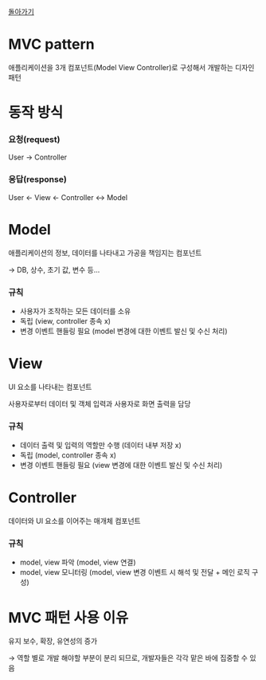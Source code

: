 [돌아가기](https://github.com/LEEJ0NGWAN/CS#MVC)

# MVC pattern

애플리케이션을 3개 컴포넌트(Model View Controller)로 구성해서 개발하는 디자인 패턴

# 동작 방식

### 요청(request)

User → Controller

### 응답(response)

User ← View ← Controller ↔︎ Model

# Model

애플리케이션의 정보, 데이터를 나타내고 가공을 책임지는 컴포넌트

→ DB, 상수, 초기 값, 변수 등...

### 규칙

- 사용자가 조작하는 모든 데이터를 소유
- 독립 (view, controller 종속 x)
- 변경 이벤트 핸들링 필요 (model 변경에 대한 이벤트 발신 및 수신 처리)

# View

UI 요소를 나타내는 컴포넌트

사용자로부터 데이터 및 객체 입력과 사용자로 화면 출력을 담당

### 규칙

- 데이터 출력 및 입력의 역할만 수행 (데이터 내부 저장 x)
- 독립 (model, controller 종속 x)
- 변경 이벤트 핸들링 필요 (view 변경에 대한 이벤트 발신 및 수신 처리)

# Controller

데이터와 UI 요소를 이어주는 매개체 컴포넌트

### 규칙

- model, view 파악 (model, view 연결)
- model, view 모니터링 (model, view 변경 이벤트 시 해석 및 전달 + 메인 로직 구성)

# MVC 패턴 사용 이유

유지 보수, 확장, 유연성의 증가

→ 역할 별로 개발 해야할 부분이 분리 되므로, 개발자들은 각각 맡은 바에 집중할 수 있음
